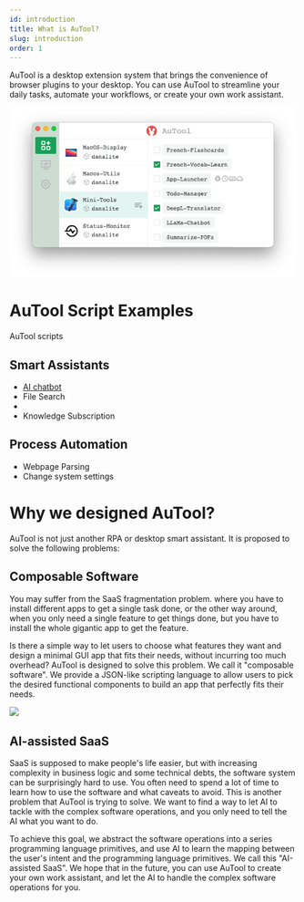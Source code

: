 ```yaml
---
id: introduction
title: What is AuTool?
slug: introduction
order: 1
---
```


AuTool is a desktop extension system that brings the convenience of browser plugins to your desktop. You can use AuTool to streamline your daily tasks, automate your workflows, or create your own work assistant.

<img src="https://raw.githubusercontent.com/danalite/autool-docs/main/images/intro-main-window.png"/>

# AuTool Script Examples

AuTool scripts

## Smart Assistants

- [AI chatbot](sample/data-collector#ai-chatbot)
- File Search
-
- Knowledge Subscription

## Process Automation

- Webpage Parsing
- Change system settings

# Why we designed AuTool?

AuTool is not just another RPA or desktop smart assistant. It is proposed to solve the following problems:

## Composable Software

You may suffer from the SaaS fragmentation problem. where you have to install different apps to get a single task done, or the other way around, when you only need a single feature to get things done, but you have to install the whole gigantic app to get the feature.

Is there a simple way to let users to choose what features they want and design a minimal GUI app that fits their needs, without incurring too much overhead? AuTool is designed to solve this problem. We call it "composable software". We provide a JSON-like scripting language to allow users to pick the desired functional components to build an app that perfectly fits their needs.

<img src="https://a.storyblok.com/f/112369/2560x1440/fdf085ac90/thumbnail-three-key-aspects-of-composable-commerce.png"/>

## AI-assisted SaaS

SaaS is supposed to make people's life easier, but with increasing complexity in business logic and some technical debts, the software system can be surprisingly hard to use. You often need to spend a lot of time to learn how to use the software and what caveats to avoid. This is another problem that AuTool is trying to solve. We want to find a way to let AI to tackle with the complex software operations, and you only need to tell the AI what you want to do.

To achieve this goal, we abstract the software operations into a series programming language primitives, and use AI to learn the mapping between the user's intent and the programming language primitives. We call this "AI-assisted SaaS". We hope that in the future, you can use AuTool to create your own work assistant, and let the AI to handle the complex software operations for you.
